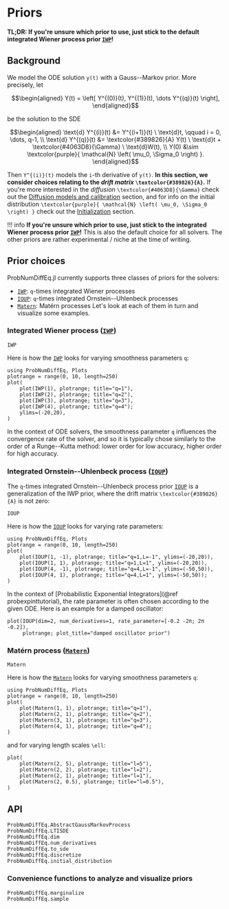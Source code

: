 # Priors

**TL;DR: If you're unsure which prior to use, just stick to the default integrated Wiener process prior [`IWP`](@ref)!**

## Background

We model the ODE solution ``y(t)`` with a Gauss--Markov prior.
More precisely, let
```math
\begin{aligned}
Y(t) = \left[ Y^{(0)}(t), Y^{(1)}(t), \dots Y^{(q)}(t) \right],
\end{aligned}
```
be the solution to the SDE
```math
\begin{aligned}
\text{d} Y^{(i)}(t) &= Y^{(i+1)}(t) \ \text{d}t, \qquad i = 0, \dots, q-1, \\
\text{d} Y^{(q)}(t) &= \textcolor{#389826}{A} Y(t) \ \text{d}t + \textcolor{#4063D8}{\Gamma} \ \text{d}W(t), \\
Y(0) &\sim \textcolor{purple}{ \mathcal{N} \left( \mu_0, \Sigma_0 \right) }.
\end{aligned}
```
Then ``Y^{(i)}(t)`` models the ``i``-th derivative of ``y(t)``.
**In this section, we consider choices relating to the _drift matrix_ ``\textcolor{#389826}{A}``.**
If you're more interested in the _diffusion_ ``\textcolor{#4063D8}{\Gamma}`` check out the [Diffusion models and calibration](@ref) section,
and for info on the initial distribution ``\textcolor{purple}{ \mathcal{N} \left( \mu_0, \Sigma_0 \right) }`` check out the [Initialization](@ref) section.

!!! info
    **If you're unsure which prior to use, just stick to the integrated Wiener process prior [`IWP`](@ref)!**
    This is also the default choice for all solvers.
    The other priors are rather experimental / niche at the time of writing.

## Prior choices

ProbNumDiffEq.jl currently supports three classes of priors for the solvers:
- [`IWP`](@ref): ``q``-times integrated Wiener processes
- [`IOUP`](@ref): ``q``-times integrated Ornstein--Uhlenbeck processes
- [`Matern`](@ref): Matérn processes
Let's look at each of them in turn and visualize some examples.


### Integrated Wiener process ([`IWP`](@ref))
```@docs
IWP
```
Here is how the [`IWP`](@ref) looks for varying smoothness parameters ``q``:
```@example priors
using ProbNumDiffEq, Plots
plotrange = range(0, 10, length=250)
plot(
    plot(IWP(1), plotrange; title="q=1"),
    plot(IWP(2), plotrange; title="q=2"),
    plot(IWP(3), plotrange; title="q=3"),
    plot(IWP(4), plotrange; title="q=4");
    ylims=(-20,20),
)
```
In the context of ODE solvers, the smoothness parameter ``q`` influences the convergence rate of the solver,
and so it is typically chose similarly to the order of a Runge--Kutta method: lower order for low accuracy, higher order for high accuracy.


### Integrated Ornstein--Uhlenbeck process ([`IOUP`](@ref))
The ``q``-times integrated Ornstein--Uhlenbeck process prior [`IOUP`](@ref) is a generalization of the IWP prior, where the drift matrix ``\textcolor{#389826}{A}`` is not zero:
```@docs
IOUP
```

Here is how the [`IOUP`](@ref) looks for varying rate parameters:
```@example priors
using ProbNumDiffEq, Plots
plotrange = range(0, 10, length=250)
plot(
    plot(IOUP(1, -1), plotrange; title="q=1,L=-1", ylims=(-20,20)),
    plot(IOUP(1, 1), plotrange; title="q=1,L=1", ylims=(-20,20)),
    plot(IOUP(4, -1), plotrange; title="q=4,L=-1", ylims=(-50,50)),
    plot(IOUP(4, 1), plotrange; title="q=4,L=1", ylims=(-50,50));
)
```

In the context of [Probabilistic Exponential Integrators](@ref probexpinttutorial), the rate parameter is often chosen according to the given ODE.
Here is an example for a damped oscillator:
```@example priors
plot(IOUP(dim=2, num_derivatives=1, rate_parameter=[-0.2 -2π; 2π -0.2]),
     plotrange; plot_title="damped oscillator prior")
```

### Matérn process ([`Matern`](@ref))
```@docs
Matern
```

Here is how the [`Matern`](@ref) looks for varying smoothness parameters ``q``:
```@example priors
using ProbNumDiffEq, Plots
plotrange = range(0, 10, length=250)
plot(
    plot(Matern(1, 1), plotrange; title="q=1"),
    plot(Matern(2, 1), plotrange; title="q=2"),
    plot(Matern(3, 1), plotrange; title="q=3"),
    plot(Matern(4, 1), plotrange; title="q=4");
)
```
and for varying length scales ``\ell``:
```@example priors
plot(
    plot(Matern(2, 5), plotrange; title="l=5"),
    plot(Matern(2, 2), plotrange; title="l=2"),
    plot(Matern(2, 1), plotrange; title="l=1"),
    plot(Matern(2, 0.5), plotrange; title="l=0.5"),
)
```

## API
```@docs
ProbNumDiffEq.AbstractGaussMarkovProcess
ProbNumDiffEq.LTISDE
ProbNumDiffEq.dim
ProbNumDiffEq.num_derivatives
ProbNumDiffEq.to_sde
ProbNumDiffEq.discretize
ProbNumDiffEq.initial_distribution
```

### Convenience functions to analyze and visualize priors
```@docs
ProbNumDiffEq.marginalize
ProbNumDiffEq.sample
```
